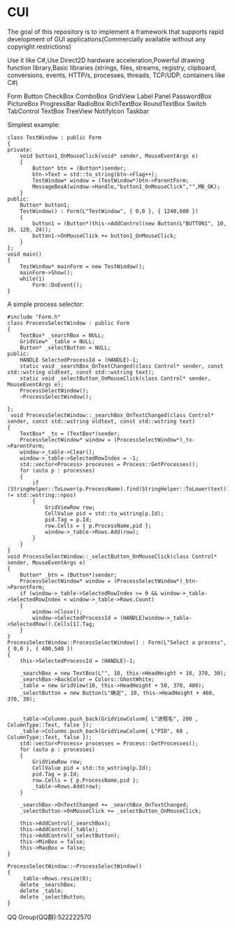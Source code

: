 # CUI
The goal of this repository is to implement a framework that supports rapid development of GUI applications(Commercially available without any copyright restrictions)

Use it like C#,Use Direct2D hardware acceleration,Powerful drawing function library,Basic libraries (strings, files, streams, registry, clipboard, conversions, events, HTTP/s, processes, threads, TCP/UDP, containers like C#)

Form
Button
CheckBox
ComboBox
GridView
Label
Panel
PasswordBox
PictureBox
ProgressBar
RadioBox
RichTextBox
RoundTextBox
Switch
TabControl
TextBox
TreeView
NotifyIcon
Taskbar

Simplest example:


	class TestWindow : public Form
	{
	private:
	    void button1_OnMouseClick(void* sender, MouseEventArgs e)
	    {
	        Button* btn = (Button*)sender;
	        btn->Text = std::to_string(btn->Flag++);
	        TestWindow* window = (TestWindow*)btn->ParentForm;
	        MessageBoxA(window->Handle,"button1_OnMouseClick","",MB_OK);
	    }
	public:
	    Button* button1;
	    TestWindow() : Form(L"TestWindow", { 0,0 }, { 1240,600 })
	    {
	        button1 = (Button*)this->AddControl(new Button(L"BUTTON1", 10, 10, 120, 24));
	        button1->OnMouseClick += button1_OnMouseClick;
	    }
	};
	void main()
	{
	    TestWindow* mainForm = new TestWindow();
	    mainForm->Show();
	    while(1)
	        Form::DoEvent();
	}
 
 A simple process selector:
 
 	#include "Form.h"
	class ProcessSelectWindow : public Form
	{
		TextBox* _searchBox = NULL;
		GridView* _table = NULL;
		Button* _selectButton = NULL;
	public:
		HANDLE SelectedProcessId = (HANDLE)-1;
		static void _searchBox_OnTextChanged(class Control* sender, const std::wstring oldtext, const std::wstring text);
		static void _selectButton_OnMouseClick(class Control* sender, MouseEventArgs e);
		ProcessSelectWindow();
		~ProcessSelectWindow();
	
	};
	 void ProcessSelectWindow::_searchBox_OnTextChanged(class Control* sender, const std::wstring oldtext, const std::wstring text)
	{
		TextBox* _tx = (TextBox*)sender;
		ProcessSelectWindow* window = (ProcessSelectWindow*)_tx->ParentForm;
		window->_table->Clear(); 
		window->_table->SelectedRowIndex = -1;
		std::vector<Process> processes = Process::GetProcesses();
		for (auto p : processes)
		{
			if (StringHelper::ToLower(p.ProcessName).find(StringHelper::ToLower(text)) != std::wstring::npos)
			{
				GridViewRow row;
				CellValue pid = std::to_wstring(p.Id);
				pid.Tag = p.Id;
				row.Cells = { p.ProcessName,pid };
				window->_table->Rows.Add(row);
			}
		}
	}
	void ProcessSelectWindow::_selectButton_OnMouseClick(class Control* sender, MouseEventArgs e)
	{
		Button* _btn = (Button*)sender;
		ProcessSelectWindow* window = (ProcessSelectWindow*)_btn->ParentForm;
		if (window->_table->SelectedRowIndex >= 0 && window->_table->SelectedRowIndex < window->_table->Rows.Count)
		{
			window->Close();
			window->SelectedProcessId = (HANDLE)window->_table->SelectedRow().Cells[1].Tag;
		}
	}
	ProcessSelectWindow::ProcessSelectWindow() : Form(L"Select a process", { 0,0 }, { 400,540 })
	{
		this->SelectedProcessId = (HANDLE)-1;
	
		_searchBox = new TextBox(L"", 10, this->HeadHeight + 10, 370, 30);
		_searchBox->BackColor = Colors::GhostWhite;
		_table = new GridView(10, this->HeadHeight + 50, 370, 400);
		_selectButton = new Button(L"确定", 10, this->HeadHeight + 460, 370, 30);
	
	
		_table->Colunms.push_back(GridViewColunm{ L"进程名", 200 , ColumnType::Text, false });
		_table->Colunms.push_back(GridViewColunm{ L"PID", 60 , ColumnType::Text, false });
		std::vector<Process> processes = Process::GetProcesses();
		for (auto p : processes)
		{
			GridViewRow row;
			CellValue pid = std::to_wstring(p.Id);
			pid.Tag = p.Id;
			row.Cells = { p.ProcessName,pid };
			_table->Rows.Add(row);
		}
	
		_searchBox->OnTextChanged += _searchBox_OnTextChanged;
		_selectButton->OnMouseClick += _selectButton_OnMouseClick;
	
		this->AddControl(_searchBox);
		this->AddControl(_table);
		this->AddControl(_selectButton);
		this->MinBox = false;
		this->MaxBox = false;
	}
	
	ProcessSelectWindow::~ProcessSelectWindow()
	{
		_table->Rows.resize(0);
		delete _searchBox;
		delete _table;
		delete _selectButton;
	}
 
 QQ Group(QQ群):522222570
